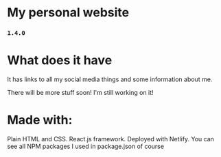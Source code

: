 # My personal website

### `1.4.0`

# What does it have

It has links to all my social media things and some information about me.

There will be more stuff soon! I'm still working on it!

# Made with:

Plain HTML and CSS. React.js framework. Deployed with Netlify. You can see all NPM packages I used in package.json of course
